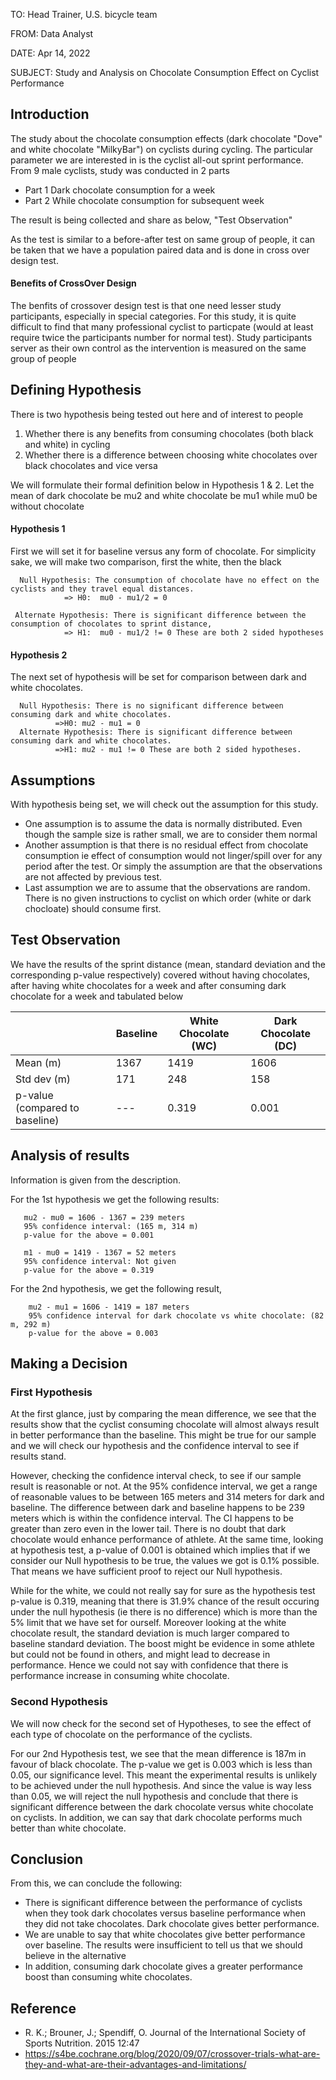 TO: Head Trainer, U.S. bicycle team

FROM:  Data Analyst

DATE: Apr 14, 2022

SUBJECT: Study and Analysis on Chocolate Consumption Effect on Cyclist Performance


## Introduction
  The study about the chocolate consumption effects (dark chocolate "Dove" and white chocolate "MilkyBar") on cyclists during cycling. The particular parameter we are interested in is the cyclist all-out sprint performance. From 9 male cyclists, study was conducted in 2 parts
  * Part 1 Dark chocolate consumption for a week
  * Part 2 While chocolate consumption for subsequent week

The result is being collected and share as below, "Test Observation"

As the test is similar to a before-after test on same group of people, it can be taken that we have a population paired data and is done in cross over design test.
  
 #### Benefits of CrossOver Design
   The benfits of crossover design test is that one need lesser study participants, especially in special categories. For this study, it is quite difficult to find that many professional cyclist to particpate (would at least require twice the participants number for normal test). Study participants server as their own control as the intervention is measured on the same group of people
   

## Defining Hypothesis
There is two hypothesis being tested out here and of interest to people
  1. Whether there is any benefits from consuming chocolates (both black and white) in cycling
  2. Whether there is a difference between choosing white chocolates over black chocolates and vice versa

We will formulate their formal definition below in Hypothesis 1 & 2. Let the mean of dark chocolate be mu2 and white chocolate be mu1 while mu0 be without chocolate

#### Hypothesis 1
First we will set it for baseline versus any form of chocolate. For simplicity sake, we will make two comparison, first the white, then the black 

      Null Hypothesis: The consumption of chocolate have no effect on the cyclists and they travel equal distances.
                => H0:  mu0 - mu1/2 = 0

     Alternate Hypothesis: There is significant difference between the consumption of chocolates to sprint distance, 
                => H1:  mu0 - mu1/2 != 0 These are both 2 sided hypotheses

#### Hypothesis 2
The next set of hypothesis will be set for comparison between dark and white chocolates. 
     
      Null Hypothesis: There is no significant difference between consuming dark and white chocolates. 
              =>H0: mu2 - mu1 = 0 
      Alternate Hypothesis: There is significant difference between consuming dark and white chocolates.
              =>H1: mu2 - mu1 != 0 These are both 2 sided hypotheses.

## Assumptions
With hypothesis being set, we will check out the assumption for this study.
  * One assumption is to assume the data is normally distributed. Even though the sample size is rather small, we are to consider them normal
  * Another assumption is that there is no residual effect from chocolate consumption ie effect of consumption would not linger/spill over for any period after the test. Or simply the assumption are that the observations are not affected by previous test. 
  * Last assumption we are to assume that the observations are random. There is no given instructions to cyclist on which order (white or dark chocloate) should consume first.

## Test Observation
We have the results of the sprint distance (mean, standard deviation  and the corresponding p-value respectively) covered without having chocolates, after having white chocolates for a week and after consuming dark chocolate for a week and tabulated below

|    | Baseline | White Chocolate (WC) | Dark Chocolate (DC) | 
--- | --- | --- | --- |
Mean (m) | 1367 | 1419 | 1606 | 
Std dev (m) | 171 | 248 | 158 | 
p-value (compared to baseline) | --- | 0.319 | 0.001 | 

## Analysis of results
Information is given from the description.

For the 1st hypothesis we get the following results:
        
       mu2 - mu0 = 1606 - 1367 = 239 meters
       95% confidence interval: (165 m, 314 m)
       p-value for the above = 0.001

       m1 - mu0 = 1419 - 1367 = 52 meters 
       95% confidence interval: Not given
       p-value for the above = 0.319      

For the 2nd hypothesis, we get the following result,

        mu2 - mu1 = 1606 - 1419 = 187 meters
        95% confidence interval for dark chocolate vs white chocolate: (82 m, 292 m)
        p-value for the above = 0.003


## Making a Decision

### First Hypothesis
At the first glance, just by comparing the mean difference, we see that the results show that the cyclist consuming chocolate will almost always result in better performance than the baseline. This might be true for our sample and we will check our hypothesis and the confidence interval to see if results stand.

However, checking the confidence interval check, to see if our sample result is reasonable or not. At the 95% confidence interval, we get a range of reasonable values to be between 165 meters and 314 meters for dark and baseline. The difference between dark and baseline happens to be 239 meters which is within the confidence interval. The CI happens to be greater than zero even in the lower tail. There is no doubt that dark chocolate would enhance performance of athlete. At the same time, looking at hypothesis test, a p-value of 0.001 is obtained which implies that if we consider our Null hypothesis to be true, the values we got is 0.1% possible. That means we have sufficient proof to reject our Null hypothesis. 

While for the white, we could not really say for sure as the hypothesis test p-value is 0.319, meaning that there is 31.9% chance of the result occuring under the null hypothesis (ie there is no difference) which is more than the 5% limit that we have set for ourself. Moreover looking at the white chocolate result, the standard deviation is much larger compared to baseline standard deviation. The boost might be evidence in some athlete but could not be found in others, and might lead to decrease in performance. Hence we could not say with confidence that there is performance increase in consuming white chocolate.

### Second Hypothesis
We will now check for the second set of Hypotheses, to see the effect of each type of chocolate on the performance of the cyclists.

For our 2nd Hypothesis test, we see that the mean difference is 187m in favour of black chocolate. The p-value we get is 0.003 which is less than 0.05, our significance level.  This meant the experimental results is unlikely to be achieved under the null hypothesis. And since the value is way less than 0.05, we will reject the null hypothesis and conclude that there is significant difference between the dark chocolate versus white chocolate on cyclists. In addition, we can say that dark chocolate performs much better than white chocolate.

## Conclusion
From this, we can conclude the following:
  * There is significant difference between the performance of cyclists when they took dark chocolates versus baseline performance when they did not take chocolates. Dark chocolate gives better performance.
  * We are unable to say that white chocolates give better performance over baseline. The results were insufficient to tell us that we should believe in the alternative
  * In addition, consuming dark chocolate gives a greater performance boost than consuming white chocolates.

## Reference
  * R. K.; Brouner, J.; Spendiff, O. Journal of the International Society of Sports Nutrition. 2015 12:47
  * https://s4be.cochrane.org/blog/2020/09/07/crossover-trials-what-are-they-and-what-are-their-advantages-and-limitations/

